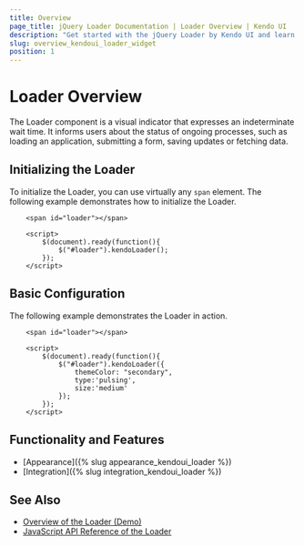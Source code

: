 ```yaml
---
title: Overview
page_title: jQuery Loader Documentation | Loader Overview | Kendo UI
description: "Get started with the jQuery Loader by Kendo UI and learn how to create, initialize, and enable the widget."
slug: overview_kendoui_loader_widget
position: 1
---
```


# Loader Overview

The Loader component is a visual indicator that expresses an indeterminate wait time. It informs users about the status of ongoing processes, such as loading an application, submitting a form, saving updates or fetching data.

## Initializing the Loader

To initialize the Loader, you can use virtually any `span` element. The following example demonstrates how to initialize the Loader.

```dojo
    <span id="loader"></span>

    <script>
        $(document).ready(function(){
            $("#loader").kendoLoader();
        });
    </script>
```

## Basic Configuration

The following example demonstrates the Loader in action.

```dojo
    <span id="loader"></span>

    <script>
        $(document).ready(function(){
            $("#loader").kendoLoader({
                themeColor: "secondary",
                type:'pulsing',
                size:'medium'
            });
        });
    </script>
```

## Functionality and Features

* [Appearance]({% slug appearance_kendoui_loader %})
* [Integration]({% slug integration_kendoui_loader %})

## See Also

* [Overview of the Loader (Demo)](https://demos.telerik.com/kendo-ui/loader/index)
* [JavaScript API Reference of the Loader](/api/javascript/ui/loader)
